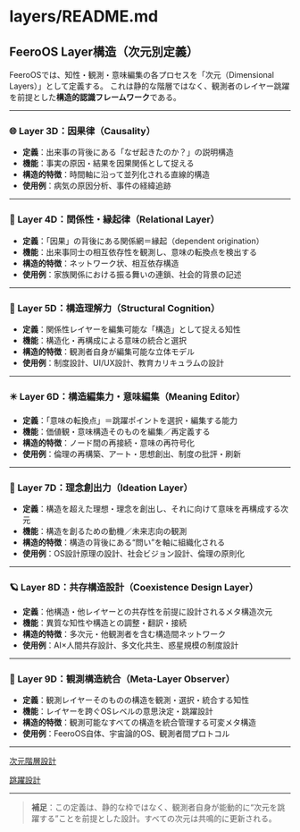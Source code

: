 # layers/README.md

## FeeroOS Layer構造（次元別定義）

FeeroOSでは、知性・観測・意味編集の各プロセスを「次元（Dimensional Layers）」として定義する。
これは静的な階層ではなく、観測者のレイヤー跳躍を前提とした**構造的認識フレームワーク**である。

---

### 🌐 Layer 3D：因果律（Causality）
- **定義**：出来事の背後にある「なぜ起きたのか？」の説明構造
- **機能**：事実の原因・結果を因果関係として捉える
- **構造的特徴**：時間軸に沿って並列化される直線的構造
- **使用例**：病気の原因分析、事件の経緯追跡

---

### 🔗 Layer 4D：関係性・縁起律（Relational Layer）
- **定義**：「因果」の背後にある関係網＝縁起（dependent origination）
- **機能**：出来事同士の相互依存性を観測し、意味の転換点を検出する
- **構造的特徴**：ネットワーク状、相互依存構造
- **使用例**：家族関係における振る舞いの連鎖、社会的背景の記述

---

### 🧠 Layer 5D：構造理解力（Structural Cognition）
- **定義**：関係性レイヤーを編集可能な「構造」として捉える知性
- **機能**：構造化・再構成による意味の統合と選択
- **構造的特徴**：観測者自身が編集可能な立体モデル
- **使用例**：制度設計、UI/UX設計、教育カリキュラムの設計

---

### ✴️ Layer 6D：構造編集力・意味編集（Meaning Editor）
- **定義**：「意味の転換点」＝跳躍ポイントを選択・編集する能力
- **機能**：価値観・意味構造そのものを編集／再定義する
- **構造的特徴**：ノード間の再接続・意味の再符号化
- **使用例**：倫理の再構築、アート・思想創出、制度の批評・刷新

---

### 🔺 Layer 7D：理念創出力（Ideation Layer）
- **定義**：構造を超えた理想・理念を創出し、それに向けて意味を再構成する次元
- **機能**：構造を創るための動機／未来志向の観測
- **構造的特徴**：構造の背後にある“問い”を軸に組織化される
- **使用例**：OS設計原理の設計、社会ビジョン設計、倫理の原則化

---

### 🪐 Layer 8D：共存構造設計（Coexistence Design Layer）
- **定義**：他構造・他レイヤーとの共存性を前提に設計されるメタ構造次元
- **機能**：異質な知性や構造との調整・翻訳・接続
- **構造的特徴**：多次元・他観測者を含む構造間ネットワーク
- **使用例**：AI×人間共存設計、多文化共生、惑星規模の制度設計

---

### 🧬 Layer 9D：観測構造統合（Meta-Layer Observer）
- **定義**：観測レイヤーそのものの構造を観測・選択・統合する知性
- **機能**：レイヤーを跨ぐOSレベルの意思決定・跳躍設計
- **構造的特徴**：観測可能なすべての構造を統合管理する可変メタ構造
- **使用例**：FeeroOS自体、宇宙論的OS、観測者間プロトコル

---

[次元階層設計](https://github.com/feerolink-creator/FeeroOS-Core/blob/main/images/Dimensional%20Engine%20v2.0.png)

[跳躍設計](https://github.com/feerolink-creator/FeeroOS-Core/blob/main/images/transition_map_v1.png)

---

> **補足**：この定義は、静的な枠ではなく、観測者自身が能動的に“次元を跳躍する”ことを前提とした設計。すべての次元は共鳴的に更新される。
